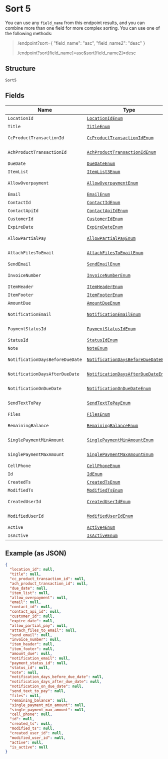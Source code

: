 
# Sort 5

You can use any `field_name` from this endpoint results, and you can combine more than one field for more complex sorting. You can use one of the following methods:

> /endpoint?sort={ "field_name": "asc", "field_name2": "desc" }
> 
> /endpoint?sort[field_name]=asc&sort[field_name2]=desc

## Structure

`Sort5`

## Fields

| Name | Type | Tags | Description | Getter | Setter |
|  --- | --- | --- | --- | --- | --- |
| `LocationId` | [`LocationIdEnum`](../../doc/models/location-id-enum.md) | Optional | - | LocationIdEnum getLocationId() | setLocationId(LocationIdEnum locationId) |
| `Title` | [`TitleEnum`](../../doc/models/title-enum.md) | Optional | - | TitleEnum getTitle() | setTitle(TitleEnum title) |
| `CcProductTransactionId` | [`CcProductTransactionIdEnum`](../../doc/models/cc-product-transaction-id-enum.md) | Optional | - | CcProductTransactionIdEnum getCcProductTransactionId() | setCcProductTransactionId(CcProductTransactionIdEnum ccProductTransactionId) |
| `AchProductTransactionId` | [`AchProductTransactionIdEnum`](../../doc/models/ach-product-transaction-id-enum.md) | Optional | - | AchProductTransactionIdEnum getAchProductTransactionId() | setAchProductTransactionId(AchProductTransactionIdEnum achProductTransactionId) |
| `DueDate` | [`DueDateEnum`](../../doc/models/due-date-enum.md) | Optional | - | DueDateEnum getDueDate() | setDueDate(DueDateEnum dueDate) |
| `ItemList` | [`ItemList3Enum`](../../doc/models/item-list-3-enum.md) | Optional | - | ItemList3Enum getItemList() | setItemList(ItemList3Enum itemList) |
| `AllowOverpayment` | [`AllowOverpaymentEnum`](../../doc/models/allow-overpayment-enum.md) | Optional | - | AllowOverpaymentEnum getAllowOverpayment() | setAllowOverpayment(AllowOverpaymentEnum allowOverpayment) |
| `Email` | [`EmailEnum`](../../doc/models/email-enum.md) | Optional | - | EmailEnum getEmail() | setEmail(EmailEnum email) |
| `ContactId` | [`ContactIdEnum`](../../doc/models/contact-id-enum.md) | Optional | - | ContactIdEnum getContactId() | setContactId(ContactIdEnum contactId) |
| `ContactApiId` | [`ContactApiIdEnum`](../../doc/models/contact-api-id-enum.md) | Optional | - | ContactApiIdEnum getContactApiId() | setContactApiId(ContactApiIdEnum contactApiId) |
| `CustomerId` | [`CustomerIdEnum`](../../doc/models/customer-id-enum.md) | Optional | - | CustomerIdEnum getCustomerId() | setCustomerId(CustomerIdEnum customerId) |
| `ExpireDate` | [`ExpireDateEnum`](../../doc/models/expire-date-enum.md) | Optional | - | ExpireDateEnum getExpireDate() | setExpireDate(ExpireDateEnum expireDate) |
| `AllowPartialPay` | [`AllowPartialPayEnum`](../../doc/models/allow-partial-pay-enum.md) | Optional | - | AllowPartialPayEnum getAllowPartialPay() | setAllowPartialPay(AllowPartialPayEnum allowPartialPay) |
| `AttachFilesToEmail` | [`AttachFilesToEmailEnum`](../../doc/models/attach-files-to-email-enum.md) | Optional | - | AttachFilesToEmailEnum getAttachFilesToEmail() | setAttachFilesToEmail(AttachFilesToEmailEnum attachFilesToEmail) |
| `SendEmail` | [`SendEmailEnum`](../../doc/models/send-email-enum.md) | Optional | - | SendEmailEnum getSendEmail() | setSendEmail(SendEmailEnum sendEmail) |
| `InvoiceNumber` | [`InvoiceNumberEnum`](../../doc/models/invoice-number-enum.md) | Optional | - | InvoiceNumberEnum getInvoiceNumber() | setInvoiceNumber(InvoiceNumberEnum invoiceNumber) |
| `ItemHeader` | [`ItemHeaderEnum`](../../doc/models/item-header-enum.md) | Optional | - | ItemHeaderEnum getItemHeader() | setItemHeader(ItemHeaderEnum itemHeader) |
| `ItemFooter` | [`ItemFooterEnum`](../../doc/models/item-footer-enum.md) | Optional | - | ItemFooterEnum getItemFooter() | setItemFooter(ItemFooterEnum itemFooter) |
| `AmountDue` | [`AmountDueEnum`](../../doc/models/amount-due-enum.md) | Optional | - | AmountDueEnum getAmountDue() | setAmountDue(AmountDueEnum amountDue) |
| `NotificationEmail` | [`NotificationEmailEnum`](../../doc/models/notification-email-enum.md) | Optional | - | NotificationEmailEnum getNotificationEmail() | setNotificationEmail(NotificationEmailEnum notificationEmail) |
| `PaymentStatusId` | [`PaymentStatusIdEnum`](../../doc/models/payment-status-id-enum.md) | Optional | - | PaymentStatusIdEnum getPaymentStatusId() | setPaymentStatusId(PaymentStatusIdEnum paymentStatusId) |
| `StatusId` | [`StatusIdEnum`](../../doc/models/status-id-enum.md) | Optional | - | StatusIdEnum getStatusId() | setStatusId(StatusIdEnum statusId) |
| `Note` | [`NoteEnum`](../../doc/models/note-enum.md) | Optional | - | NoteEnum getNote() | setNote(NoteEnum note) |
| `NotificationDaysBeforeDueDate` | [`NotificationDaysBeforeDueDateEnum`](../../doc/models/notification-days-before-due-date-enum.md) | Optional | - | NotificationDaysBeforeDueDateEnum getNotificationDaysBeforeDueDate() | setNotificationDaysBeforeDueDate(NotificationDaysBeforeDueDateEnum notificationDaysBeforeDueDate) |
| `NotificationDaysAfterDueDate` | [`NotificationDaysAfterDueDateEnum`](../../doc/models/notification-days-after-due-date-enum.md) | Optional | - | NotificationDaysAfterDueDateEnum getNotificationDaysAfterDueDate() | setNotificationDaysAfterDueDate(NotificationDaysAfterDueDateEnum notificationDaysAfterDueDate) |
| `NotificationOnDueDate` | [`NotificationOnDueDateEnum`](../../doc/models/notification-on-due-date-enum.md) | Optional | - | NotificationOnDueDateEnum getNotificationOnDueDate() | setNotificationOnDueDate(NotificationOnDueDateEnum notificationOnDueDate) |
| `SendTextToPay` | [`SendTextToPayEnum`](../../doc/models/send-text-to-pay-enum.md) | Optional | - | SendTextToPayEnum getSendTextToPay() | setSendTextToPay(SendTextToPayEnum sendTextToPay) |
| `Files` | [`FilesEnum`](../../doc/models/files-enum.md) | Optional | - | FilesEnum getFiles() | setFiles(FilesEnum files) |
| `RemainingBalance` | [`RemainingBalanceEnum`](../../doc/models/remaining-balance-enum.md) | Optional | - | RemainingBalanceEnum getRemainingBalance() | setRemainingBalance(RemainingBalanceEnum remainingBalance) |
| `SinglePaymentMinAmount` | [`SinglePaymentMinAmountEnum`](../../doc/models/single-payment-min-amount-enum.md) | Optional | - | SinglePaymentMinAmountEnum getSinglePaymentMinAmount() | setSinglePaymentMinAmount(SinglePaymentMinAmountEnum singlePaymentMinAmount) |
| `SinglePaymentMaxAmount` | [`SinglePaymentMaxAmountEnum`](../../doc/models/single-payment-max-amount-enum.md) | Optional | - | SinglePaymentMaxAmountEnum getSinglePaymentMaxAmount() | setSinglePaymentMaxAmount(SinglePaymentMaxAmountEnum singlePaymentMaxAmount) |
| `CellPhone` | [`CellPhoneEnum`](../../doc/models/cell-phone-enum.md) | Optional | - | CellPhoneEnum getCellPhone() | setCellPhone(CellPhoneEnum cellPhone) |
| `Id` | [`IdEnum`](../../doc/models/id-enum.md) | Optional | - | IdEnum getId() | setId(IdEnum id) |
| `CreatedTs` | [`CreatedTsEnum`](../../doc/models/created-ts-enum.md) | Optional | - | CreatedTsEnum getCreatedTs() | setCreatedTs(CreatedTsEnum createdTs) |
| `ModifiedTs` | [`ModifiedTsEnum`](../../doc/models/modified-ts-enum.md) | Optional | - | ModifiedTsEnum getModifiedTs() | setModifiedTs(ModifiedTsEnum modifiedTs) |
| `CreatedUserId` | [`CreatedUserIdEnum`](../../doc/models/created-user-id-enum.md) | Optional | - | CreatedUserIdEnum getCreatedUserId() | setCreatedUserId(CreatedUserIdEnum createdUserId) |
| `ModifiedUserId` | [`ModifiedUserIdEnum`](../../doc/models/modified-user-id-enum.md) | Optional | - | ModifiedUserIdEnum getModifiedUserId() | setModifiedUserId(ModifiedUserIdEnum modifiedUserId) |
| `Active` | [`Active4Enum`](../../doc/models/active-4-enum.md) | Optional | - | Active4Enum getActive() | setActive(Active4Enum active) |
| `IsActive` | [`IsActiveEnum`](../../doc/models/is-active-enum.md) | Optional | - | IsActiveEnum getIsActive() | setIsActive(IsActiveEnum isActive) |

## Example (as JSON)

```json
{
  "location_id": null,
  "title": null,
  "cc_product_transaction_id": null,
  "ach_product_transaction_id": null,
  "due_date": null,
  "item_list": null,
  "allow_overpayment": null,
  "email": null,
  "contact_id": null,
  "contact_api_id": null,
  "customer_id": null,
  "expire_date": null,
  "allow_partial_pay": null,
  "attach_files_to_email": null,
  "send_email": null,
  "invoice_number": null,
  "item_header": null,
  "item_footer": null,
  "amount_due": null,
  "notification_email": null,
  "payment_status_id": null,
  "status_id": null,
  "note": null,
  "notification_days_before_due_date": null,
  "notification_days_after_due_date": null,
  "notification_on_due_date": null,
  "send_text_to_pay": null,
  "files": null,
  "remaining_balance": null,
  "single_payment_min_amount": null,
  "single_payment_max_amount": null,
  "cell_phone": null,
  "id": null,
  "created_ts": null,
  "modified_ts": null,
  "created_user_id": null,
  "modified_user_id": null,
  "active": null,
  "is_active": null
}
```


